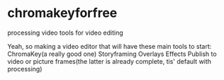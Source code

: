 # chromakeyforfree
processing video tools for video editing

Yeah, so making a video editor that will have these main tools to start:
ChromaKey(a really good one)
Storyframing
Overlays
Effects
Publish to video or picture frames(the latter is already complete, tis' default with processing)
